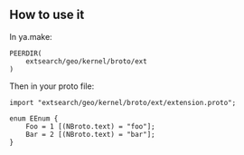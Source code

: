 How to use it
-------------

In ya.make:
```
PEERDIR(
    extsearch/geo/kernel/broto/ext
)
```

Then in your proto file:
```
import "extsearch/geo/kernel/broto/ext/extension.proto";

enum EEnum {
    Foo = 1 [(NBroto.text) = "foo"];
    Bar = 2 [(NBroto.text) = "bar"];
}
```
